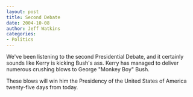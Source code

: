 ```yaml
---
layout: post
title: Second Debate
date: 2004-10-08
author: Jeff Watkins
categories:
- Politics
---
```


<p>We've been listening to the second Presidential Debate, and it
certainly sounds like Kerry is kicking Bush's ass. Kerry has managed to
deliver numerous crushing blows to George "Monkey Boy" Bush.</p>
<p>These blows will win him the Presidency of the United States of
America twenty-five days from today.</p>